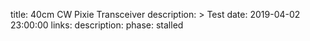 title: 40cm CW Pixie Transceiver
description: >
    Test
date: 2019-04-02 23:00:00
links:
    description:
phase: stalled
